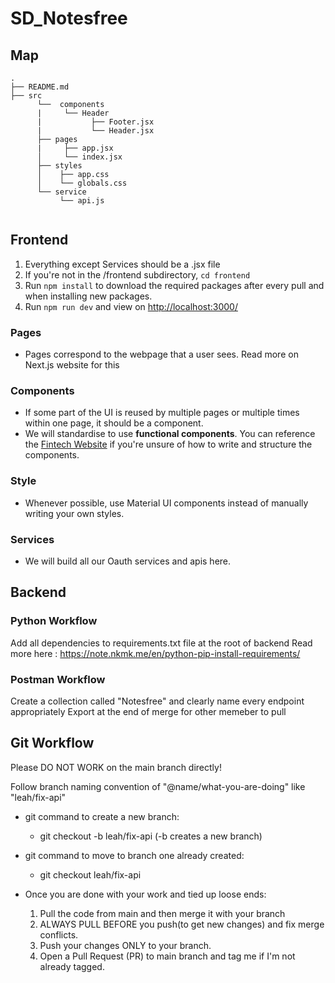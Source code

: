 # SD_Notesfree



## Map

```
.
├── README.md
├── src 
      └──  components
      |     └── Header
      |           ├── Footer.jsx
      |           └── Header.jsx
      ├── pages
      |     ├── app.jsx
      │     └── index.jsx
      ├── styles
      │    ├── app.css
      │    └── globals.css
      └── service
           └── api.js


```

## Frontend 

1. Everything except Services should be a .jsx file
2. If you're not in the /frontend subdirectory, `cd frontend`
3. Run `npm install` to download the required packages after every pull and when installing new packages.
4. Run `npm run dev` and view on [http://localhost:3000/](http://localhost:3000/)

### Pages

- Pages correspond to the webpage that a user sees. Read more on Next.js website for this

### Components

- If some part of the UI is reused by multiple pages or multiple times within one page, it should be a component.
- We will standardise to use **functional components**. You can reference the [Fintech Website](https://github.com/NUS-Fintech-Society/SD_Fintech_Website/tree/master/components) if you're unsure of how to write and structure the components.

### Style

- Whenever possible, use Material UI components instead of manually writing your own styles.


### Services

- We will build all our Oauth services and apis here. 

## Backend 
  
### Python Workflow

Add all dependencies to requirements.txt file at the root of backend
Read more here : https://note.nkmk.me/en/python-pip-install-requirements/

###  Postman Workflow

Create a collection called "Notesfree" and clearly name every endpoint appropriately
Export at the end of merge for other memeber to pull

## Git Workflow
Please DO NOT WORK on the main branch directly!

Follow branch naming convention of  "@name/what-you-are-doing" like "leah/fix-api"

- git command to create a new branch:
  - git checkout -b leah/fix-api (-b creates a new branch)

- git command to move to branch one already created:
  - git checkout leah/fix-api 

- Once you are done with your work and tied up loose ends:
  1. Pull the code from main and then merge it with your branch
  2. ALWAYS PULL BEFORE you push(to get new changes) and fix merge conflicts.
  3. Push your changes ONLY to your branch.
  4. Open a Pull Request (PR) to main branch and tag me if I'm not already tagged.
